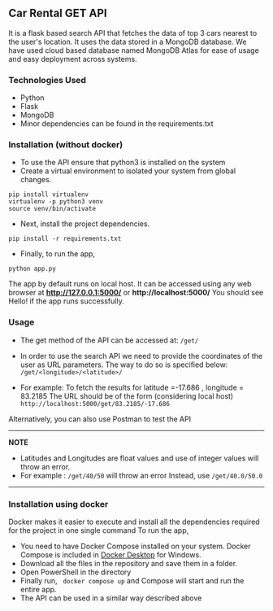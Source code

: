 ﻿## Car Rental GET API

It is a flask based search API that fetches the data of top 3 cars nearest to the user's location. It uses the data stored in a MongoDB database. 
We have used  cloud based database named MongoDB  Atlas for ease of usage and easy deployment across systems.

### Technologies Used

 - Python
 - Flask
 - MongoDB
 - Minor dependencies can be found in the requirements.txt
### Installation (without docker)
 - To use the API ensure that python3 is installed on the system
 - Create a virtual environment to isolated your system from global changes.
 ```
pip install virtualenv
virtualenv -p python3 venv
source venv/bin/activate
```
- Next, install the project dependencies.
```
pip install -r requirements.txt
``` 
- Finally, to run the app,
```
python app.py
```

The app by default runs on local host. It can be accessed using any web browser at  **http://127.0.0.1:5000/** or **http://localhost:5000/**
You should see Hello! if the app runs successfully.
### Usage
- The get method of the API can be accessed at:
`/get/`
- In order to use the search API we need to provide the coordinates of the user as URL parameters.
The way to do so is specified below:
`/get/<longitude>/<latitude>/`

- For example:
To fetch the results for latitude =-17.686 , longitude = 83.2185
The URL should be of the form (considering local host)
`http://localhost:5000/get/83.2185/-17.686`

Alternatively, you can also use Postman to test the API

---
**NOTE**

- Latitudes and Longitudes are float values and use of integer values will throw an error.
- For example : `/get/40/50` will throw an error
    Instead, use `/get/40.0/50.0`
---

### Installation using docker
Docker makes it easier to execute and install all the dependencies required for the project in one single command
To run the app, 


 - You need to have Docker Compose installed on your system. Docker Compose is included in
[Docker Desktop](https://www.docker.com/products/docker-desktop)
for Windows.
 -  Download all the files in the repository and save them in a folder. 
 - Open PowerShell in the directory
 - Finally run, ` docker compose up` and Compose will start and run the entire app.
 -  The API can be used in a similar way described above

 

